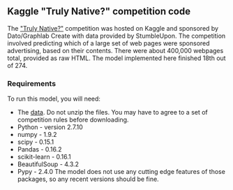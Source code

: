 ## Kaggle "Truly Native?" competition code

The ["Truly Native?"](https://www.kaggle.com/c/dato-native) 
competition was hosted on Kaggle and sponsored by Dato/Graphlab
Create with data provided by StumbleUpon. 
The competition involved predicting which of 
a large set of web pages were sponsored advertising, based on their contents. 
There were about 400,000 webpages total, provided as raw HTML.
The model implemented here finished 18th out of 274.

### Requirements
To run this model, you will need:
*  The [data](https://www.kaggle.com/c/dato-native/data). Do not unzip the files.
You may have to agree to a set of competition rules before downloading.
*  Python - version 2.7.10 
*  numpy - 1.9.2
*  scipy - 0.15.1
*  Pandas - 0.16.2 
*  scikit-learn - 0.16.1
*  BeautifulSoup - 4.3.2   
*  Pypy - 2.4.0
The model does not use any cutting edge features of those packages, 
so any recent versions should be fine.

